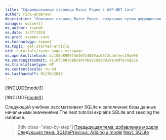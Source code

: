 ```yaml
---
title: "Сформированные страницы Razor Pages в ASP.NET Core"
author: rick-anderson
description: "Описание страниц Razor Pages, созданных путем формирования шаблонов на Mac."
manager: wpickett
ms.author: riande
ms.date: 1/27/2018
ms.prod: aspnet-core
ms.technology: aspnet
ms.topic: get-started-article
uid: tutorials/razor-pages-vsc/page
ms.openlocfilehash: bc155e898974d46714629ac53f2ca6feec19ae96
ms.sourcegitcommit: a510f38930abc84c4b302029d019a34dfe76823b
ms.translationtype: HT
ms.contentlocale: ru-RU
ms.lasthandoff: 01/30/2018
---
```

[!INCLUDE[model1](../../includes/RP/page1.md)]

[!INCLUDE[model1](../../includes/RP/page2.md)]

<span data-ttu-id="e6164-103">Следующий учебник рассматривает SQLite и заполнение базы данных начальными значениями.</span><span class="sxs-lookup"><span data-stu-id="e6164-103">The next tutorial explains SQLite and seeding the database.</span></span>

>[!div class="step-by-step"]
<span data-ttu-id="e6164-104">[Предыдущая тема: добавление модели](xref:tutorials/razor-pages-vsc/model)
[Следующая тема: SQLite](xref:tutorials/razor-pages-vsc/sql)</span><span class="sxs-lookup"><span data-stu-id="e6164-104">[Previous: Adding a model](xref:tutorials/razor-pages-vsc/model)
[Next: SQLite](xref:tutorials/razor-pages-vsc/sql)</span></span>
